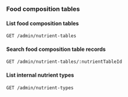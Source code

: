 ### Food composition tables

#### List food composition tables

`GET /admin/nutrient-tables`

#### Search food composition table records

`GET /admin/nutrient-tables/:nutrientTableId`

#### List internal nutrient types

`GET /admin/nutrient-types`
